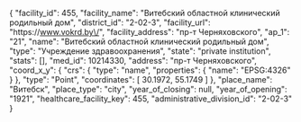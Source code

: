{
    "facility_id": 455,
    "facility_name": "Витебский областной клинический родильный дом",
    "district_id": "2-02-3",
    "facility_url": "https:\/\/www.vokrd.by\/",
    "facility_address": "пр-т Черняховского",
    "ap_1": "21",
    "name": "Витебский областной клинический родильный дом",
    "type": "Учреждение здравоохранения",
    "state": "private institution",
    "stats": [],
    "med_id": 10214330,
    "address": "пр-т Черняховского",
    "coord_x_y": {
        "crs": {
            "type": "name",
            "properties": {
                "name": "EPSG:4326"
            }
        },
        "type": "Point",
        "coordinates": [
            30.1972,
            55.1749
        ]
    },
    "place_name": "Витебск",
    "place_type": "city",
    "year_of_closing": null,
    "year_of_opening": "1921",
    "healthcare_facility_key": 455,
    "administrative_division_id": "2-02-3"
}